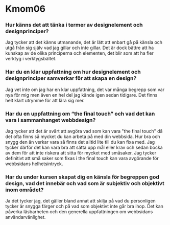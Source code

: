 Kmom06
===============================

<h3>Hur känns det att tänka i termer av designelement och designprinciper?</h3>
Jag tycker att det känns utmanande, det är lätt att enbart gå på känsla och utgå från sig själv vad jag gillar och inte gillar. Det är dock bättre att ha kunskap av de olika principerna och elementen, det blir som att ha fler verktyg i verktygsbältet.

<h3>Har du en klar uppfattning om hur designelement och designprinciper samverkar för att skapa en design?</h3>
Jag vet inte om jag har en klar uppfattning, det var många begrepp som var nya för mig men även en hel del jag kände igen sedan tidigare. Det finns helt klart utrymme för att lära sig mer.

<h3>Har du en uppfattning om “the final touch” och vad det kan vara i sammanhanget webbdesign?</h3>
Jag tycker att det är svårt att avgöra vad som kan vara "the final touch" då det ofta finns så mycket du kan arbeta på med din webbsida. Hur bra och snygg den än verkar vara så finns det alltid lite till du kan fixa med. Jag tycker därför det kan vara bra att sätta upp mål eller krav och sedan bocka av dem för att inte riskera att sitta för mycket med småsaker. Jag tycker definitivt att små saker som fixas i the final touch kan vara avgörande för webbsidans helhetsintryck.

<h3>Har du under kursen skapat dig en känsla för begreppen god design, vad det innebär och vad som är subjektiv och objektivt inom området?</h3>
Ja det tycker jag, det gäller bland annat att skilja på vad du personligen tycker är snygga färger och på vad som objektivt inte går bra ihop. Det kan påverka läsbarheten och den generella uppfattningen om webbsidans användarvänlighet.
